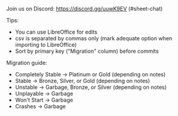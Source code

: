 Join us on Discord: https://discord.gg/uuwK9EV (#sheet-chat)

Tips:

* You can use LibreOffice for edits
* csv is separated by commas only (mark adequate option when importing to LibreOffice)
* Sort by primary key ("Migration" column) before commits

Migration guide:

* Completely Stable -> Platinum or Gold (depending on notes)
* Stable -> Bronze, Silver, or Gold (depending on notes)
* Unstable -> Garbage, Bronze, or Silver (depending on notes)
* Unplayable -> Garbage
* Won't Start -> Garbage
* Crashes -> Garbage
